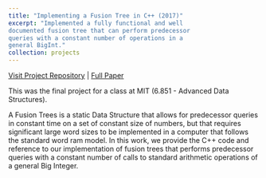 ```yaml
---
title: "Implementing a Fusion Tree in C++ (2017)"
excerpt: "Implemented a fully functional and well 
documented fusion tree that can perform predecessor
queries with a constant number of operations in a 
general BigInt."
collection: projects
---
```

[Visit Project Repository](https://github.com/6851-2017/fusiontree) |
[Full Paper](https://rogerioagjr.github.io/files/6851-project.pdf)

This was the final project for a class at MIT
(6.851 - Advanced Data Structures).

A Fusion Trees is a static Data Structure that allows 
for predecessor queries in constant time on a set of 
constant size of numbers, but that requires significant 
large word sizes to be implemented in a computer that 
follows the standard word ram model. In this work, we 
provide the C++ code and reference to our implementation
of fusion trees that performs predecessor queries with a
constant number of calls to standard arithmetic 
operations of a general Big Integer.

